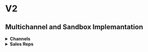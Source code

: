 # V2

## Multichannel and Sandbox Implemantation

<details>
  <summary><b>Channels</b></summary>
  <p>
  The social media platforms/communication channels to use for outreach. Each channels has a microservice which is running which needs to have both the external base url as well as the internal (docker network) url supplied here.
  </p>

  <h3> Features:</h3></br>

  - Channels have registered activities which can be performed in them.

<h3>Actions</h3></br>

- [X] registration of channels
- [X] registration of channel activities

<h3> Channel Activities</h3>

- Message
- Like
- Comment
- broadcast
- ...

<details>
  <summary>Models</summary>
  <strong>Channels</strong>
  <pre>
    <code class="python">
class Channel(models.Model):
    name = models.CharField(max_length=100, unique=True, ) # case insensitive
    docker_url = models.CharField(max_length=255, blank=False)
    external_url = models.CharField(max_length=255, blank=False)
    description = models.TextField(blank=True, null=True)
    </code>
  </pre>
</details>
</details>

<details>
  <summary><b>Sales Reps</b></summary>
  <p>
  Sales representatives.</br>
  </br>
  <p>
  A sales_rep is a registered user. <i>It will be required that they be able to only access their own activities in the frontend</i></p>
  <h3> Features:</h3></br>

  - Sales representatives can communicate through various channels to the leads.
  - The sales_rep is assumed to be a real person so that country and city are globally set for all channels
  - <b>Profiles:</b> Sales rep profiles
  - <b>Availability:</b> The sales_rep can also be globally marked as available/not available. Availability can also be marked per channel. The global setting will override the channel specific setting if marked as false.
  - <b>Sandbox:</b> A sales_rep channel can be set as sandbox for the purpose of testing the internal orking of the code for the particular channel without sending communication to the social media platform
  - Each sales_rep has a maximum daily capacity for each activity in each channel to avoid robot detection
  - Sales reps work in daily shifts (start and stop time specified per activity). The shift starts at 0000 hrs for the specified timezone
  - <b>Activities:</b> Each activity has working hours set. If working hours are not set, the global working hours for the channel will be used.
  </p>


 <h3> Actions:</h3></br>

- [X] Registration of Users
- [X] Registration of Sales_reps
- [X] Creation of sales_rep channels
- [X] Activity settings for sales_reps in different channels
- [X] Creating of working shifts ***Has an issue***

 <h3> Issues:</h3></br>

- [ ] Shift number should be unique. (unique_together seems to be having an issue)

<details>
  <summary>Models</summary>
  <strong>Channels</strong>
  <pre>
    <code class="python">
class SalesRep(BaseModel):
    autoLoad = True
    permissionClasses = []
    user = models.ForeignKey(User, on_delete=models.CASCADE, null=True, blank=True, unique=True)
    phone_number = models.CharField(max_length=20, blank=True, null=True)
    full_name = models.CharField(max_length=255)
    ig_username = models.CharField(max_length=255, null=True, blank=True) # backward compartibility
    ig_password = models.CharField(max_length=255, null=True, blank=True) # backward compartibility
    instagram = models.ManyToManyField(Account, blank=True) # backward compartibility
    available = models.BooleanField(default=True) # backward compartibility
    country = models.TextField(default="US")
    city = models.TextField(default="Pasadena")

    def __str__(self) -> str:
        return self.user.email
    
# All Channels Registered to sales_rep, with their credentials where applicable
class SalesRepChannel(models.Model):
    autoLoad = True
    permissionClasses = []
    sales_rep = models.ForeignKey(SalesRep, on_delete=models.CASCADE)
    channel = models.ForeignKey(Channel, on_delete=models.CASCADE)
    username = models.CharField(max_length=255, null=True, blank=True)  
    password = models.CharField(max_length=255, null=True, blank=True)
    available = models.BooleanField(default=True) 
    start_time = models.TimeField()
    end_time = models.TimeField()
    max_capacity = models.IntegerField(default=0)
    timezone = models.CharField(max_length=255)

    class Meta:
        unique_together = ('sales_rep', 'channel')

    def __str__(self):
        return f"{self.sales_rep}({self.sales_rep.full_name}) on {self.channel}"

## this is required so that we can be able to define the working hours per activity
class SalesRepChannelActivities(models.Model): # all the activities which a sales_rep can do
    autoLoad = True
    permissionClasses = []
    sales_rep_channel = models.ForeignKey(SalesRepChannel, on_delete=models.CASCADE)
    activity = models.ForeignKey(ChannelActivities, on_delete=models.CASCADE)
    start_time = models.TimeField(null=True, blank=True) # if this is not defined, we will use for SalesRepChannel
    end_time = models.TimeField(null=True, blank=True) # if this is not defined, we will use for SalesRepChannel
    max_capacity = models.IntegerField(null=True, blank=True) # if this is not defined, we will use for SalesRepChannel
    # timezone = models.CharField(max_length=255) # we will use for SalesRepChannel
    class Meta:
        unique_together = ('sales_rep_channel', 'activity')

    def __str__(self):
        return f"{self.sales_rep} on {self.channel}"

# Records each shift
class SalesRepsChannelWorkingShifts(models.Model):
    autoLoad = True
    permissionClasses = []
    sales_rep = models.ForeignKey(SalesRep, on_delete=models.CASCADE)
    shift_number = models.IntegerField()
    shift_date = models.DateField()

    unique_together = ('sales_rep', 'shift_number', 'shift_date')

    def __str__(self):
        return f"{self.sales_rep} on {self.channel}" # chatGPT modify what to return here
    
# Records the activity done in each shift
class SalesRepChannelWorkingShiftActivities(models.Model):
    autoLoad = True
    permissionClasses = []
    sales_rep_channel_shift = models.ForeignKey(SalesRepsChannelWorkingShifts, on_delete=models.CASCADE)
    activity = models.ForeignKey(SalesRepChannelActivities, on_delete=models.CASCADE)

    def __str__(self):
        return f"{self.sales_rep} on {self.channel}" # chatGPT modify what to return here

## Running averages are per activity
##
class SalesRepChannelRunningAverages(models.Model): 
    autoLoad = True
    permissionClasses = []
    sales_rep_channel = models.ForeignKey(SalesRepChannel, on_delete=models.CASCADE)
    date = models.DateField()
    average = models.IntegerField() # should increase daily but not be more than max_capacity

## WorkingShiftErrors: record errors encountered for each activity during a shift
class SalesRepChannelWorkingShiftErrors(models.Model):
    autoLoad = True
    permissionClasses = []
    sales_rep_channel_shift = models.ForeignKey(SalesRepsChannelWorkingShifts, on_delete=models.CASCADE)
    message = models.TextField()
    code = models.IntegerField()
    level = models.IntegerField(default=0) # 0: info, 0: warning, 1: error

    </code>
  </pre>
</details>
</details>